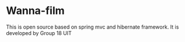# Wanna-film
This is open source based on spring mvc and hibernate framework. It is developed by Group 18 UIT
